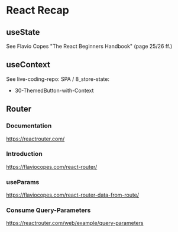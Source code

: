 # React Recap

## useState
See Flavio Copes "The React Beginners Handbook" (page 25/26 ff.)

## useContext
See live-coding-repo: SPA / 8_store-state:
- 30-ThemedButton-with-Context

## Router
### Documentation
https://reactrouter.com/
### Introduction
https://flaviocopes.com/react-router/

### useParams
https://flaviocopes.com/react-router-data-from-route/

### Consume Query-Parameters
https://reactrouter.com/web/example/query-parameters

